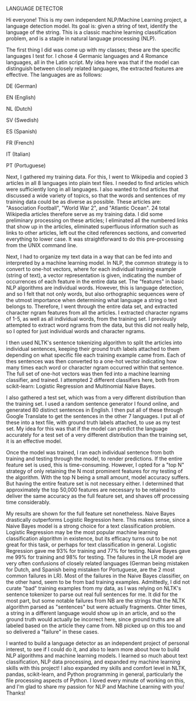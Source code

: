 LANGUAGE DETECTOR

Hi everyone! This is my own independent NLP/Machine Learning project, a language detection model. Its goal is: given a string of text, identify the language of the string. This is a classic machine learning classification problem, and is a staple in natural language processing (NLP).

The first thing I did was come up with my classes; these are the specific languages I test for. I chose 4 Germanic languages and 4 Romance languages, all in the Latin script. My idea here was that if the model can distinguish between closely related languages, the extracted features are effective. The languages are as follows:

DE (German)

EN (English)

NL (Dutch)

SV (Swedish)

ES (Spanish)

FR (French)

IT (Italian)

PT (Portuguese)

Next, I gathered my training data. For this, I went to Wikipedia and copied 3 articles in all 8 languages into plain text files. I needed to find articles which were sufficiently long in all languages. I also wanted to find articles that discussed a wide variety of topics, so that the words and sentences of my training data could be as diverse as possible. These articles are: "Association Football", "World War 2", and "Atlantic Ocean". 24 total Wikipedia articles therefore serve as my training data. I did some preliminary processing on these articles; I eliminated all the numbered links that show up in the articles, eliminated superfluous information such as links to other articles, left out the cited references sections, and converted everything to lower case. It was straightforward to do this pre-processing from the UNIX command line.

Next, I had to organize my text data in a way that can be fed into and interpreted by a machine learning model. In NLP, the common strategy is to convert to one-hot vectors, where for each individual training example (string of text), a vector representation is given, indicating the number of occurrences of each feature in the entire data set. The "features" in basic NLP algorithms are individual words. However, this is language detection, and so I felt that not only words, but also orthographic sequences were of the utmost importance when determining what language a string o text belongs to. Therefore, I went through the entire data set, and extracted character ngram features from all the articles. I extracted character ngrams of 1-5, as well as all individual words, from the training set. I previously attempted to extract word ngrams from the data, but this did not really help, so I opted for just individual words and character ngrams.

I then used NLTK's sentence tokenizing algorithm to split the articles into individual sentences, keeping their ground truth labels attached to them depending on what specific file each training example came from. Each of thes sentences was then converted to a one-hot vector indicating how many times each word or character ngram occurred within that sentence. The full set of one-hot vectors was then fed into a machine learning classifier, and trained. I attempted 2 different classifiers here, both from scikit-learn: Logistic Regression and Multinomial Naive Bayes.

I also gathered a test set, which was from a very different distribution than the training set. I used a random sentence generator I found online, and generated 80 distinct sentences in English. I then put all of these through Google Translate to get the sentences in the other 7 languages. I put all of these into a text file, with ground truth labels attached, to use as my test set. My idea for this was that if the model can predict the language accurately for a test set of a very different distribution than the training set, it is an effective model.

Once the model was trained, I ran each individual sentence from both training and testing through the model, to render predictions. If the entire feature set is used, this is time-consuming. However, I opted for a "top N" strategy of only retaining the N most prominent features for my testing of the algorithm. With the top N being a small amount, model accuracy suffers. But having the entire feature set is not necessary either. I determined that approximately the top 50,000 features are necessary to be retained to deliver the same accuracy as the full feature set, and shaves off processing time considerably.

My results are shown for the full feature set nonetheless. Naive Bayes drastically outperforms Logistic Regression here. This makes sense, since a Naive Bayes model is a strong choice for a text classification problem. Logistic Regression may be the most popular machine learning classification algorithm in existence, but its efficacy turns out to be not great for this task, or perhaps for text classification in general. Logistic Regression gave me 93% for training and 77% for testing. Naive Bayes gave me 99% for training and 98% for testing. The failures in the LR model are very often confusions of closely related languages (German being mistaken for Dutch, and Spanish being mistaken for Portuguese, are the 2 most common failures in LR). Most of the failures in the Naive Bayes classifier, on the other hand, seem to be from bad training examples. Admittedly, I did not curate "bad" training examples from my data, as I was relying on NLTK's sentence tokenizer to parse out real full sentences for me. It did for the most part, but some notable failures from NB are the strings that the NLTK algorithm parsed as "sentences" but were actually fragments. Ohter times, a string in a different language would show up in an article, and so the ground truth would actually be incorrect here, since ground truths are all labeled based on the article they came from. NB picked up on this too and so delivered a "failure" in these cases.

I wanted to build a language detector as an independent project of personal interest, to see if I could do it, and also to learn more about how to build NLP algorithms and machine learning models. I learned so much about text classification, NLP data processing, and expanded my machine learning skills with this project! I also expanded my skills and comfort level in NLTK, pandas, scikit-learn, and Python programming in general, particularly the file processing aspects of Python. I loved every minute of working on this, and I'm glad to share my passion for NLP and Machine Learning with you! Thanks!
